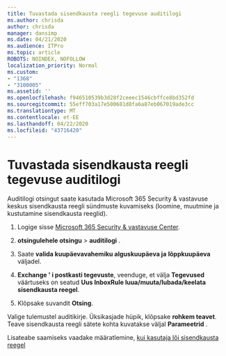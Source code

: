 ```yaml
---
title: Tuvastada sisendkausta reegli tegevuse auditilogi
ms.author: chrisda
author: chrisda
manager: dansimp
ms.date: 04/21/2020
ms.audience: ITPro
ms.topic: article
ROBOTS: NOINDEX, NOFOLLOW
localization_priority: Normal
ms.custom:
- "1368"
- "3100005"
ms.assetid: ''
ms.openlocfilehash: f946510539b3d28f2ceeec1546cbffce8bd352fd
ms.sourcegitcommit: 55eff703a17e500681d8fa6a87eb067019ade3cc
ms.translationtype: MT
ms.contentlocale: et-EE
ms.lasthandoff: 04/22/2020
ms.locfileid: "43716420"
---
```

# <a name="identify-inbox-rule-activity-in-audit-logs"></a>Tuvastada sisendkausta reegli tegevuse auditilogi

Auditilogi otsingut saate kasutada Microsoft 365 Security & vastavuse keskus sisendkausta reegli sündmuste kuvamiseks (loomine, muutmine ja kustutamine sisendkausta reeglid).

1. Logige sisse [Microsoft 365 Security & vastavuse Center](https://protection.office.com/).

2. **otsingulehele otsingu** > **auditilogi** .

3. Saate **valida kuupäevavahemiku alguskuupäeva ja** **lõppkuupäeva** väljadel.

4. **Exchange ' i postkasti tegevuste**, veenduge, et välja **Tegevused** väärtuseks on seatud **Uus InboxRule luua/muuta/lubada/keelata sisendkausta reegel**.

5. Klõpsake suvandit **Otsing**.

Valige tulemustel auditikirje. Üksikasjade hüpik, klõpsake **rohkem teavet**. Teave sisendkausta reegli sätete kohta kuvatakse väljal **Parameetrid** .

Lisateabe saamiseks vaadake määratlemine, [kui kasutaja lõi sisendkausta reegel](https://docs.microsoft.com//office365/securitycompliance/auditing-troubleshooting-scenarios#determining-if-a-user-created-an-inbox-rule)
